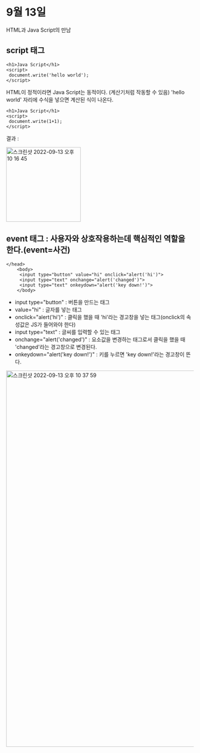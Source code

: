 # 9월 13일
HTML과 Java Script의 만남

## script 태그
```
<h1>Java Script</h1>
<script>
 document.write('hello world');
</script>
```
HTML이 정적이라면 Java Script는 동적이다. (계산기처럼 작동할 수 있음)
'hello world' 자리에 수식을 넣으면 계산된 식이 나온다. 
```
<h1>Java Script</h1>
<script>
 document.write(1+1);
</script>
```
결과 : 

<img width="200" alt="스크린샷 2022-09-13 오후 10 16 45" src="https://user-images.githubusercontent.com/108469115/189911084-11dfe06f-7e5b-49e9-ab1b-6d5c7e31ca31.png">

## event 태그 : 사용자와 상호작용하는데 핵심적인 역할을 한다.(event=사건) 
```
</head>
    <body>
     <input type="button" value="hi" onclick="alert('hi')">
     <input type="text" onchange="alert('changed')">
     <input type="text" onkeydown="alert('key down!')">
    </body>
```
- input type="button" : 버튼을 만드는 태그
- value="hi" : 글자를 넣는 태그
- onclick="alert('hi')" : 클릭을 했을 때 'hi'라는 경고창을 넣는 태그(onclick의 속성값은 JS가 들어와야 한다)
- input type="text" : 글씨를 입력할 수 있는 태그
- onchange="alert('changed')" : 요소값을 변경하는 태그로서 클릭을 했을 때 'changed'라는 경고창으로 변경된다. 
- onkeydown="alert('key down!')" : 키를 누르면 'key down!'라는 경고창이 뜬다. 

<img width="1009" alt="스크린샷 2022-09-13 오후 10 37 59" src="https://user-images.githubusercontent.com/108469115/189916011-7feb3165-21c8-4b21-a309-3a98618e41f1.png">
